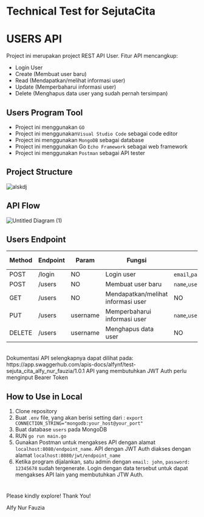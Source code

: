 # Technical Test for SejutaCita

# USERS API
Project ini merupakan project REST API User. Fitur API mencangkup:
+ Login User
+ Create (Membuat user baru)
+ Read (Mendapatkan/melihat informasi user)
+ Update (Memperbaharui informasi user)
+ Delete (Menghapus data user yang sudah pernah tersimpan)

## Users Program Tool
+ Project ini menggunakan `GO`
+ Project ini menggunakan`Visual Studio Code` sebagai code editor
+ Project ini menggunakan `MongoDB` sebagai database
+ Project ini menggunakan Go `Echo Framework` sebagai web framework
+ Project ini menggunakan `Postman` sebagai API tester

## Project Structure
![alskdj](https://user-images.githubusercontent.com/92352300/152677882-c225017d-c7fb-466b-9bc2-8be774a61483.PNG)

## API Flow
![Untitled Diagram (1)](https://user-images.githubusercontent.com/92352300/152677980-52268550-5a86-4a6e-b6b6-07431ffe6d22.jpg)

## Users Endpoint
 Method | Endpoint | Param | Fungsi| Body Required | JWT Required |
-----|-----|--------|----------|----------|------|
 POST |/login | NO |Login user | `email`,`password` | NO |
 POST | /users | NO |  Membuat user baru | `name`,`username`,`email`,`password`,`role` | YES |
 GET | /users | NO | Mendapatkan/melihat informasi user | NO | YES |
 PUT | /users | username | Memperbaharui informasi user | `name`,`username`,`email`,`password`,`role` | YES |
 DELETE | /users | username | Menghapus data user | NO | YES |
<br>
Dokumentasi API selengkapnya dapat dilihat pada: https://app.swaggerhub.com/apis-docs/alfynf/test-sejuta_cita_alfy_nur_fauzia/1.0.1
API yang membutuhkan JWT Auth perlu menginput Bearer Token

## How to Use in Local
1. Clone repository
2. Buat `.env` file, yang akan berisi setting dari : 
   `export CONNECTION_STRING="mongodb:your_host@your_port"`
3. Buat database `users` pada MongoDB
4. RUN `go run main.go`
5. Gunakan Postman untuk mengakses API dengan alamat `localhost:8080/endpoint_name`. API dengan JWT Auth diakses dengan alamat `localhost:8080/jwt/endpoint_name`
6. Ketika program dijalankan, satu admin dengan `email: john`, `password: 12345678` sudah tergenerate. Login dengan data tersebut untuk dapat mengakses API lain yang membutuhkan JTW Auth.

#
Please kindly explore!
Thank You!

Alfy Nur Fauzia
